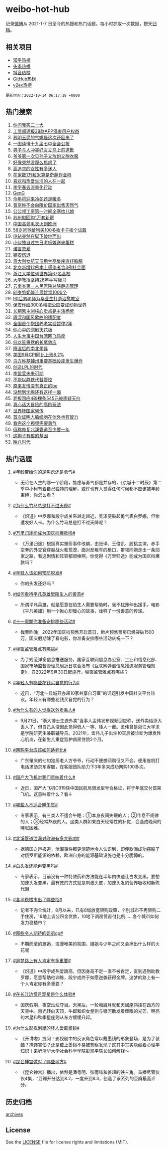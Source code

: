 # weibo-hot-hub

记录[微博](https://www.weibo.com)从 2021-1-7 日至今的热搜和热门话题。每小时抓取一次数据，按天[归档](archives)。

## 相关项目

- [知乎热榜](https://github.com/lonnyzhang423/zhihu-hot-hub)
- [头条热榜](https://github.com/lonnyzhang423/toutiao-hot-hub)
- [抖音热榜](https://github.com/lonnyzhang423/douyin-hot-hub)
- [GitHub热榜](https://github.com/lonnyzhang423/github-hot-hub)
- [v2ex热榜](https://github.com/lonnyzhang423/v2ex-hot-hub)


`更新时间：2022-10-14 06:17:18 +0800`

## 热门搜索

1. [你问我答二十大](https://m.weibo.cn/search?containerid=100103type%3D1%26t%3D10%26q%3D%23%E4%BD%A0%E9%97%AE%E6%88%91%E7%AD%94%E4%BA%8C%E5%8D%81%E5%A4%A7%23&stream_entry_id=51&isnewpage=1&extparam=seat%3D1%26cate%3D10103%26filter_type%3Drealtimehot%26dgr%3D0%26pos%3D0%26c_type%3D51%26display_time%3D1665699437%26pre_seqid%3D1665699437005017572294&luicode=10000011&lfid=106003type%253D25%2526t%253D3%2526disable_hot%253D1%2526filter_type%253Drealtimehot)
1. [工信部通报38款APP侵害用户权益](https://m.weibo.cn/search?containerid=100103type%3D1%26t%3D10%26q%3D%23%E5%B7%A5%E4%BF%A1%E9%83%A8%E9%80%9A%E6%8A%A538%E6%AC%BEAPP%E4%BE%B5%E5%AE%B3%E7%94%A8%E6%88%B7%E6%9D%83%E7%9B%8A%23&stream_entry_id=31&isnewpage=1&extparam=seat%3D1%26cate%3D0%26band_rank%3D1%26lcate%3D5001%26pos%3D0%26realpos%3D1%26flag%3D0%26filter_type%3Drealtimehot%26q%3D%2523%25E5%25B7%25A5%25E4%25BF%25A1%25E9%2583%25A8%25E9%2580%259A%25E6%258A%25A538%25E6%25AC%25BEAPP%25E4%25BE%25B5%25E5%25AE%25B3%25E7%2594%25A8%25E6%2588%25B7%25E6%259D%2583%25E7%259B%258A%2523%26dgr%3D0%26c_type%3D31%26display_time%3D1665699437%26pre_seqid%3D1665699437005017572294&luicode=10000011&lfid=106003type%253D25%2526t%253D3%2526disable_hot%253D1%2526filter_type%253Drealtimehot)
1. [苏明玉受的气姚晨这次还回来了](https://m.weibo.cn/search?containerid=100103type%3D1%26t%3D10%26q%3D%23%E8%8B%8F%E6%98%8E%E7%8E%89%E5%8F%97%E7%9A%84%E6%B0%94%E5%A7%9A%E6%99%A8%E8%BF%99%E6%AC%A1%E8%BF%98%E5%9B%9E%E6%9D%A5%E4%BA%86%23&stream_entry_id=31&isnewpage=1&extparam=seat%3D1%26cate%3D0%26band_rank%3D2%26lcate%3D5001%26pos%3D1%26realpos%3D2%26flag%3D0%26filter_type%3Drealtimehot%26q%3D%2523%25E8%258B%258F%25E6%2598%258E%25E7%258E%2589%25E5%258F%2597%25E7%259A%2584%25E6%25B0%2594%25E5%25A7%259A%25E6%2599%25A8%25E8%25BF%2599%25E6%25AC%25A1%25E8%25BF%2598%25E5%259B%259E%25E6%259D%25A5%25E4%25BA%2586%2523%26dgr%3D0%26c_type%3D31%26display_time%3D1665699437%26pre_seqid%3D1665699437005017572294&luicode=10000011&lfid=106003type%253D25%2526t%253D3%2526disable_hot%253D1%2526filter_type%253Drealtimehot)
1. [一图读懂十九届七中全会公报](https://m.weibo.cn/search?containerid=100103type%3D1%26t%3D10%26q%3D%23%E4%B8%80%E5%9B%BE%E8%AF%BB%E6%87%82%E5%8D%81%E4%B9%9D%E5%B1%8A%E4%B8%83%E4%B8%AD%E5%85%A8%E4%BC%9A%E5%85%AC%E6%8A%A5%23&stream_entry_id=31&isnewpage=1&extparam=seat%3D1%26cate%3D0%26band_rank%3D3%26lcate%3D5001%26pos%3D2%26realpos%3D3%26flag%3D0%26filter_type%3Drealtimehot%26q%3D%2523%25E4%25B8%2580%25E5%259B%25BE%25E8%25AF%25BB%25E6%2587%2582%25E5%258D%2581%25E4%25B9%259D%25E5%25B1%258A%25E4%25B8%2583%25E4%25B8%25AD%25E5%2585%25A8%25E4%25BC%259A%25E5%2585%25AC%25E6%258A%25A5%2523%26dgr%3D0%26c_type%3D31%26display_time%3D1665699437%26pre_seqid%3D1665699437005017572294&luicode=10000011&lfid=106003type%253D25%2526t%253D3%2526disable_hot%253D1%2526filter_type%253Drealtimehot)
1. [男子与人冲突好友立马上前道歉](https://m.weibo.cn/search?containerid=100103type%3D1%26t%3D10%26q%3D%23%E7%94%B7%E5%AD%90%E4%B8%8E%E4%BA%BA%E5%86%B2%E7%AA%81%E5%A5%BD%E5%8F%8B%E7%AB%8B%E9%A9%AC%E4%B8%8A%E5%89%8D%E9%81%93%E6%AD%89%23&stream_entry_id=31&isnewpage=1&extparam=seat%3D1%26cate%3D0%26band_rank%3D4%26lcate%3D5001%26pos%3D3%26realpos%3D4%26flag%3D0%26filter_type%3Drealtimehot%26q%3D%2523%25E7%2594%25B7%25E5%25AD%2590%25E4%25B8%258E%25E4%25BA%25BA%25E5%2586%25B2%25E7%25AA%2581%25E5%25A5%25BD%25E5%258F%258B%25E7%25AB%258B%25E9%25A9%25AC%25E4%25B8%258A%25E5%2589%258D%25E9%2581%2593%25E6%25AD%2589%2523%26dgr%3D0%26c_type%3D31%26display_time%3D1665699437%26pre_seqid%3D1665699437005017572294&luicode=10000011&lfid=106003type%253D25%2526t%253D3%2526disable_hot%253D1%2526filter_type%253Drealtimehot)
1. [爷爷第一次见孙子又放炮又脱衣服](https://m.weibo.cn/search?containerid=100103type%3D1%26t%3D10%26q%3D%23%E7%88%B7%E7%88%B7%E7%AC%AC%E4%B8%80%E6%AC%A1%E8%A7%81%E5%AD%99%E5%AD%90%E5%8F%88%E6%94%BE%E7%82%AE%E5%8F%88%E8%84%B1%E8%A1%A3%E6%9C%8D%23&stream_entry_id=31&isnewpage=1&extparam=seat%3D1%26cate%3D0%26band_rank%3D5%26lcate%3D5001%26pos%3D4%26realpos%3D5%26flag%3D0%26filter_type%3Drealtimehot%26q%3D%2523%25E7%2588%25B7%25E7%2588%25B7%25E7%25AC%25AC%25E4%25B8%2580%25E6%25AC%25A1%25E8%25A7%2581%25E5%25AD%2599%25E5%25AD%2590%25E5%258F%2588%25E6%2594%25BE%25E7%2582%25AE%25E5%258F%2588%25E8%2584%25B1%25E8%25A1%25A3%25E6%259C%258D%2523%26dgr%3D0%26c_type%3D31%26display_time%3D1665699437%26pre_seqid%3D1665699437005017572294&luicode=10000011&lfid=106003type%253D25%2526t%253D3%2526disable_hot%253D1%2526filter_type%253Drealtimehot)
1. [好像突然没那么焦虑了](https://m.weibo.cn/search?containerid=100103type%3D1%26t%3D10%26q%3D%23%E5%A5%BD%E5%83%8F%E7%AA%81%E7%84%B6%E6%B2%A1%E9%82%A3%E4%B9%88%E7%84%A6%E8%99%91%E4%BA%86%23&stream_entry_id=31&isnewpage=1&extparam=seat%3D1%26cate%3D0%26band_rank%3D6%26lcate%3D5001%26pos%3D5%26realpos%3D6%26flag%3D16%26filter_type%3Drealtimehot%26q%3D%2523%25E5%25A5%25BD%25E5%2583%258F%25E7%25AA%2581%25E7%2584%25B6%25E6%25B2%25A1%25E9%2582%25A3%25E4%25B9%2588%25E7%2584%25A6%25E8%2599%2591%25E4%25BA%2586%2523%26dgr%3D0%26c_type%3D31%26display_time%3D1665699437%26pre_seqid%3D1665699437005017572294&luicode=10000011&lfid=106003type%253D25%2526t%253D3%2526disable_hot%253D1%2526filter_type%253Drealtimehot)
1. [高追求的女性有多迷人](https://m.weibo.cn/search?containerid=100103type%3D1%26t%3D10%26q%3D%23%E9%AB%98%E8%BF%BD%E6%B1%82%E7%9A%84%E5%A5%B3%E6%80%A7%E6%9C%89%E5%A4%9A%E8%BF%B7%E4%BA%BA%23&stream_entry_id=31&isnewpage=1&extparam=seat%3D1%26cate%3D0%26band_rank%3D7%26lcate%3D5001%26pos%3D6%26filter_type%3Drealtimehot%26adid%3D167814%26topic_ad%3D1%26q%3D%2523%25E9%25AB%2598%25E8%25BF%25BD%25E6%25B1%2582%25E7%259A%2584%25E5%25A5%25B3%25E6%2580%25A7%25E6%259C%2589%25E5%25A4%259A%25E8%25BF%25B7%25E4%25BA%25BA%2523%26dgr%3D0%26c_type%3D31%26display_time%3D1665699437%26pre_seqid%3D1665699437005017572294&luicode=10000011&lfid=106003type%253D25%2526t%253D3%2526disable_hot%253D1%2526filter_type%253Drealtimehot)
1. [在家数1万粒米算是奇葩作业吗](https://m.weibo.cn/search?containerid=100103type%3D1%26t%3D10%26q%3D%23%E5%9C%A8%E5%AE%B6%E6%95%B01%E4%B8%87%E7%B2%92%E7%B1%B3%E7%AE%97%E6%98%AF%E5%A5%87%E8%91%A9%E4%BD%9C%E4%B8%9A%E5%90%97%23&stream_entry_id=31&isnewpage=1&extparam=seat%3D1%26cate%3D0%26band_rank%3D7%26lcate%3D5001%26pos%3D7%26realpos%3D7%26flag%3D0%26filter_type%3Drealtimehot%26q%3D%2523%25E5%259C%25A8%25E5%25AE%25B6%25E6%2595%25B01%25E4%25B8%2587%25E7%25B2%2592%25E7%25B1%25B3%25E7%25AE%2597%25E6%2598%25AF%25E5%25A5%2587%25E8%2591%25A9%25E4%25BD%259C%25E4%25B8%259A%25E5%2590%2597%2523%26dgr%3D0%26c_type%3D31%26display_time%3D1665699437%26pre_seqid%3D1665699437005017572294&luicode=10000011&lfid=106003type%253D25%2526t%253D3%2526disable_hot%253D1%2526filter_type%253Drealtimehot)
1. [喜欢和热爱生活的人在一起](https://m.weibo.cn/search?containerid=100103type%3D1%26t%3D10%26q%3D%23%E5%96%9C%E6%AC%A2%E5%92%8C%E7%83%AD%E7%88%B1%E7%94%9F%E6%B4%BB%E7%9A%84%E4%BA%BA%E5%9C%A8%E4%B8%80%E8%B5%B7%23&stream_entry_id=31&isnewpage=1&extparam=seat%3D1%26cate%3D0%26band_rank%3D8%26lcate%3D5001%26pos%3D8%26realpos%3D8%26flag%3D0%26filter_type%3Drealtimehot%26q%3D%2523%25E5%2596%259C%25E6%25AC%25A2%25E5%2592%258C%25E7%2583%25AD%25E7%2588%25B1%25E7%2594%259F%25E6%25B4%25BB%25E7%259A%2584%25E4%25BA%25BA%25E5%259C%25A8%25E4%25B8%2580%25E8%25B5%25B7%2523%26dgr%3D0%26c_type%3D31%26display_time%3D1665699437%26pre_seqid%3D1665699437005017572294&luicode=10000011&lfid=106003type%253D25%2526t%253D3%2526disable_hot%253D1%2526filter_type%253Drealtimehot)
1. [李宇春去流量化行动](https://m.weibo.cn/search?containerid=100103type%3D1%26t%3D10%26q%3D%23%E6%9D%8E%E5%AE%87%E6%98%A5%E5%8E%BB%E6%B5%81%E9%87%8F%E5%8C%96%E8%A1%8C%E5%8A%A8%23&stream_entry_id=31&isnewpage=1&extparam=seat%3D1%26cate%3D0%26band_rank%3D9%26lcate%3D5001%26pos%3D9%26realpos%3D9%26flag%3D0%26filter_type%3Drealtimehot%26q%3D%2523%25E6%259D%258E%25E5%25AE%2587%25E6%2598%25A5%25E5%258E%25BB%25E6%25B5%2581%25E9%2587%258F%25E5%258C%2596%25E8%25A1%258C%25E5%258A%25A8%2523%26dgr%3D0%26c_type%3D31%26display_time%3D1665699437%26pre_seqid%3D1665699437005017572294&luicode=10000011&lfid=106003type%253D25%2526t%253D3%2526disable_hot%253D1%2526filter_type%253Drealtimehot)
1. [GenG](https://m.weibo.cn/search?containerid=100103type%3D1%26t%3D10%26q%3DGenG&stream_entry_id=31&isnewpage=1&extparam=seat%3D1%26cate%3D0%26band_rank%3D10%26lcate%3D5001%26pos%3D10%26realpos%3D10%26flag%3D0%26filter_type%3Drealtimehot%26q%3DGenG%26dgr%3D0%26c_type%3D31%26display_time%3D1665699437%26pre_seqid%3D1665699437005017572294&luicode=10000011&lfid=106003type%253D25%2526t%253D3%2526disable_hot%253D1%2526filter_type%253Drealtimehot)
1. [今年将迎来冷冬还是暖冬](https://m.weibo.cn/search?containerid=100103type%3D1%26t%3D10%26q%3D%23%E4%BB%8A%E5%B9%B4%E5%B0%86%E8%BF%8E%E6%9D%A5%E5%86%B7%E5%86%AC%E8%BF%98%E6%98%AF%E6%9A%96%E5%86%AC%23&stream_entry_id=31&isnewpage=1&extparam=seat%3D1%26cate%3D0%26band_rank%3D11%26lcate%3D5001%26pos%3D11%26realpos%3D11%26flag%3D0%26filter_type%3Drealtimehot%26q%3D%2523%25E4%25BB%258A%25E5%25B9%25B4%25E5%25B0%2586%25E8%25BF%258E%25E6%259D%25A5%25E5%2586%25B7%25E5%2586%25AC%25E8%25BF%2598%25E6%2598%25AF%25E6%259A%2596%25E5%2586%25AC%2523%26dgr%3D0%26c_type%3D31%26display_time%3D1665699437%26pre_seqid%3D1665699437005017572294&luicode=10000011&lfid=106003type%253D25%2526t%253D3%2526disable_hot%253D1%2526filter_type%253Drealtimehot)
1. [普京称不会向限价国家出售天然气](https://m.weibo.cn/search?containerid=100103type%3D1%26t%3D10%26q%3D%23%E6%99%AE%E4%BA%AC%E7%A7%B0%E4%B8%8D%E4%BC%9A%E5%90%91%E9%99%90%E4%BB%B7%E5%9B%BD%E5%AE%B6%E5%87%BA%E5%94%AE%E5%A4%A9%E7%84%B6%E6%B0%94%23&stream_entry_id=31&isnewpage=1&extparam=seat%3D1%26cate%3D0%26band_rank%3D12%26lcate%3D5001%26pos%3D12%26realpos%3D12%26flag%3D0%26filter_type%3Drealtimehot%26q%3D%2523%25E6%2599%25AE%25E4%25BA%25AC%25E7%25A7%25B0%25E4%25B8%258D%25E4%25BC%259A%25E5%2590%2591%25E9%2599%2590%25E4%25BB%25B7%25E5%259B%25BD%25E5%25AE%25B6%25E5%2587%25BA%25E5%2594%25AE%25E5%25A4%25A9%25E7%2584%25B6%25E6%25B0%2594%2523%26dgr%3D0%26c_type%3D31%26display_time%3D1665699437%26pre_seqid%3D1665699437005017572294&luicode=10000011&lfid=106003type%253D25%2526t%253D3%2526disable_hot%253D1%2526filter_type%253Drealtimehot)
1. [公公领工资第一时间全塞给儿媳](https://m.weibo.cn/search?containerid=100103type%3D1%26t%3D10%26q%3D%23%E5%85%AC%E5%85%AC%E9%A2%86%E5%B7%A5%E8%B5%84%E7%AC%AC%E4%B8%80%E6%97%B6%E9%97%B4%E5%85%A8%E5%A1%9E%E7%BB%99%E5%84%BF%E5%AA%B3%23&stream_entry_id=31&isnewpage=1&extparam=seat%3D1%26cate%3D0%26band_rank%3D13%26lcate%3D5001%26pos%3D13%26realpos%3D13%26flag%3D0%26filter_type%3Drealtimehot%26q%3D%2523%25E5%2585%25AC%25E5%2585%25AC%25E9%25A2%2586%25E5%25B7%25A5%25E8%25B5%2584%25E7%25AC%25AC%25E4%25B8%2580%25E6%2597%25B6%25E9%2597%25B4%25E5%2585%25A8%25E5%25A1%259E%25E7%25BB%2599%25E5%2584%25BF%25E5%25AA%25B3%2523%26dgr%3D0%26c_type%3D31%26display_time%3D1665699437%26pre_seqid%3D1665699437005017572294&luicode=10000011&lfid=106003type%253D25%2526t%253D3%2526disable_hot%253D1%2526filter_type%253Drealtimehot)
1. [苏州拟回购1万套新房](https://m.weibo.cn/search?containerid=100103type%3D1%26t%3D10%26q%3D%23%E8%8B%8F%E5%B7%9E%E6%8B%9F%E5%9B%9E%E8%B4%AD1%E4%B8%87%E5%A5%97%E6%96%B0%E6%88%BF%23&stream_entry_id=31&isnewpage=1&extparam=seat%3D1%26cate%3D0%26band_rank%3D14%26lcate%3D5001%26pos%3D14%26realpos%3D14%26flag%3D0%26filter_type%3Drealtimehot%26q%3D%2523%25E8%258B%258F%25E5%25B7%259E%25E6%258B%259F%25E5%259B%259E%25E8%25B4%25AD1%25E4%25B8%2587%25E5%25A5%2597%25E6%2596%25B0%25E6%2588%25BF%2523%26dgr%3D0%26c_type%3D31%26display_time%3D1665699437%26pre_seqid%3D1665699437005017572294&luicode=10000011&lfid=106003type%253D25%2526t%253D3%2526disable_hot%253D1%2526filter_type%253Drealtimehot)
1. [中国高领毛衣火到欧洲](https://m.weibo.cn/search?containerid=100103type%3D1%26t%3D10%26q%3D%23%E4%B8%AD%E5%9B%BD%E9%AB%98%E9%A2%86%E6%AF%9B%E8%A1%A3%E7%81%AB%E5%88%B0%E6%AC%A7%E6%B4%B2%23&stream_entry_id=31&isnewpage=1&extparam=seat%3D1%26cate%3D0%26band_rank%3D15%26lcate%3D5001%26pos%3D15%26realpos%3D15%26flag%3D0%26filter_type%3Drealtimehot%26q%3D%2523%25E4%25B8%25AD%25E5%259B%25BD%25E9%25AB%2598%25E9%25A2%2586%25E6%25AF%259B%25E8%25A1%25A3%25E7%2581%25AB%25E5%2588%25B0%25E6%25AC%25A7%25E6%25B4%25B2%2523%26dgr%3D0%26c_type%3D31%26display_time%3D1665699437%26pre_seqid%3D1665699437005017572294&luicode=10000011&lfid=106003type%253D25%2526t%253D3%2526disable_hot%253D1%2526filter_type%253Drealtimehot)
1. [58岁爸爸给狗买100多枚卡子挨个试戴](https://m.weibo.cn/search?containerid=100103type%3D1%26t%3D10%26q%3D%2358%E5%B2%81%E7%88%B8%E7%88%B8%E7%BB%99%E7%8B%97%E4%B9%B0100%E5%A4%9A%E6%9E%9A%E5%8D%A1%E5%AD%90%E6%8C%A8%E4%B8%AA%E8%AF%95%E6%88%B4%23&stream_entry_id=31&isnewpage=1&extparam=seat%3D1%26cate%3D0%26band_rank%3D16%26lcate%3D5001%26pos%3D16%26realpos%3D16%26flag%3D0%26filter_type%3Drealtimehot%26q%3D%252358%25E5%25B2%2581%25E7%2588%25B8%25E7%2588%25B8%25E7%25BB%2599%25E7%258B%2597%25E4%25B9%25B0100%25E5%25A4%259A%25E6%259E%259A%25E5%258D%25A1%25E5%25AD%2590%25E6%258C%25A8%25E4%25B8%25AA%25E8%25AF%2595%25E6%2588%25B4%2523%26dgr%3D0%26c_type%3D31%26display_time%3D1665699437%26pre_seqid%3D1665699437005017572294&luicode=10000011&lfid=106003type%253D25%2526t%253D3%2526disable_hot%253D1%2526filter_type%253Drealtimehot)
1. [电钻突然在脚下破地而出](https://m.weibo.cn/search?containerid=100103type%3D1%26t%3D10%26q%3D%23%E7%94%B5%E9%92%BB%E7%AA%81%E7%84%B6%E5%9C%A8%E8%84%9A%E4%B8%8B%E7%A0%B4%E5%9C%B0%E8%80%8C%E5%87%BA%23&stream_entry_id=31&isnewpage=1&extparam=seat%3D1%26cate%3D0%26band_rank%3D17%26lcate%3D5001%26pos%3D17%26realpos%3D17%26flag%3D0%26filter_type%3Drealtimehot%26q%3D%2523%25E7%2594%25B5%25E9%2592%25BB%25E7%25AA%2581%25E7%2584%25B6%25E5%259C%25A8%25E8%2584%259A%25E4%25B8%258B%25E7%25A0%25B4%25E5%259C%25B0%25E8%2580%258C%25E5%2587%25BA%2523%26dgr%3D0%26c_type%3D31%26display_time%3D1665699437%26pre_seqid%3D1665699437005017572294&luicode=10000011&lfid=106003type%253D25%2526t%253D3%2526disable_hot%253D1%2526filter_type%253Drealtimehot)
1. [小伙独自过生日老板娘送来蛋糕](https://m.weibo.cn/search?containerid=100103type%3D1%26t%3D10%26q%3D%23%E5%B0%8F%E4%BC%99%E7%8B%AC%E8%87%AA%E8%BF%87%E7%94%9F%E6%97%A5%E8%80%81%E6%9D%BF%E5%A8%98%E9%80%81%E6%9D%A5%E8%9B%8B%E7%B3%95%23&stream_entry_id=31&isnewpage=1&extparam=seat%3D1%26cate%3D0%26band_rank%3D18%26lcate%3D5001%26pos%3D18%26realpos%3D18%26flag%3D0%26filter_type%3Drealtimehot%26q%3D%2523%25E5%25B0%258F%25E4%25BC%2599%25E7%258B%25AC%25E8%2587%25AA%25E8%25BF%2587%25E7%2594%259F%25E6%2597%25A5%25E8%2580%2581%25E6%259D%25BF%25E5%25A8%2598%25E9%2580%2581%25E6%259D%25A5%25E8%259B%258B%25E7%25B3%2595%2523%26dgr%3D0%26c_type%3D31%26display_time%3D1665699437%26pre_seqid%3D1665699437005017572294&luicode=10000011&lfid=106003type%253D25%2526t%253D3%2526disable_hot%253D1%2526filter_type%253Drealtimehot)
1. [诺言恋爱](https://m.weibo.cn/search?containerid=100103type%3D1%26t%3D10%26q%3D%E8%AF%BA%E8%A8%80%E6%81%8B%E7%88%B1&stream_entry_id=31&isnewpage=1&extparam=seat%3D1%26cate%3D0%26band_rank%3D19%26lcate%3D5001%26pos%3D19%26realpos%3D19%26flag%3D0%26filter_type%3Drealtimehot%26q%3D%25E8%25AF%25BA%25E8%25A8%2580%25E6%2581%258B%25E7%2588%25B1%26dgr%3D0%26c_type%3D31%26display_time%3D1665699437%26pre_seqid%3D1665699437005017572294&luicode=10000011&lfid=106003type%253D25%2526t%253D3%2526disable_hot%253D1%2526filter_type%253Drealtimehot)
1. [锡安伤退](https://m.weibo.cn/search?containerid=100103type%3D1%26t%3D10%26q%3D%23%E9%94%A1%E5%AE%89%E4%BC%A4%E9%80%80%23&stream_entry_id=31&isnewpage=1&extparam=seat%3D1%26cate%3D0%26band_rank%3D20%26lcate%3D5001%26pos%3D20%26realpos%3D20%26flag%3D0%26filter_type%3Drealtimehot%26q%3D%2523%25E9%2594%25A1%25E5%25AE%2589%25E4%25BC%25A4%25E9%2580%2580%2523%26dgr%3D0%26c_type%3D31%26display_time%3D1665699437%26pre_seqid%3D1665699437005017572294&luicode=10000011&lfid=106003type%253D25%2526t%253D3%2526disable_hot%253D1%2526filter_type%253Drealtimehot)
1. [意大利女航天员用兰亭集序直抒胸臆](https://m.weibo.cn/search?containerid=100103type%3D1%26t%3D10%26q%3D%23%E6%84%8F%E5%A4%A7%E5%88%A9%E5%A5%B3%E8%88%AA%E5%A4%A9%E5%91%98%E7%94%A8%E5%85%B0%E4%BA%AD%E9%9B%86%E5%BA%8F%E7%9B%B4%E6%8A%92%E8%83%B8%E8%87%86%23&stream_entry_id=31&isnewpage=1&extparam=seat%3D1%26cate%3D0%26band_rank%3D21%26lcate%3D5001%26pos%3D21%26realpos%3D21%26flag%3D1%26filter_type%3Drealtimehot%26q%3D%2523%25E6%2584%258F%25E5%25A4%25A7%25E5%2588%25A9%25E5%25A5%25B3%25E8%2588%25AA%25E5%25A4%25A9%25E5%2591%2598%25E7%2594%25A8%25E5%2585%25B0%25E4%25BA%25AD%25E9%259B%2586%25E5%25BA%258F%25E7%259B%25B4%25E6%258A%2592%25E8%2583%25B8%25E8%2587%2586%2523%26dgr%3D0%26c_type%3D31%26display_time%3D1665699437%26pre_seqid%3D1665699437005017572294&luicode=10000011&lfid=106003type%253D25%2526t%253D3%2526disable_hot%253D1%2526filter_type%253Drealtimehot)
1. [北京新增12例本土感染者含3例社会面](https://m.weibo.cn/search?containerid=100103type%3D1%26t%3D10%26q%3D%23%E5%8C%97%E4%BA%AC%E6%96%B0%E5%A2%9E12%E4%BE%8B%E6%9C%AC%E5%9C%9F%E6%84%9F%E6%9F%93%E8%80%85%E5%90%AB3%E4%BE%8B%E7%A4%BE%E4%BC%9A%E9%9D%A2%23&stream_entry_id=31&isnewpage=1&extparam=seat%3D1%26cate%3D0%26band_rank%3D22%26lcate%3D5001%26pos%3D22%26realpos%3D22%26flag%3D0%26filter_type%3Drealtimehot%26q%3D%2523%25E5%258C%2597%25E4%25BA%25AC%25E6%2596%25B0%25E5%25A2%259E12%25E4%25BE%258B%25E6%259C%25AC%25E5%259C%259F%25E6%2584%259F%25E6%259F%2593%25E8%2580%2585%25E5%2590%25AB3%25E4%25BE%258B%25E7%25A4%25BE%25E4%25BC%259A%25E9%259D%25A2%2523%26dgr%3D0%26c_type%3D31%26display_time%3D1665699437%26pre_seqid%3D1665699437005017572294&luicode=10000011&lfid=106003type%253D25%2526t%253D3%2526disable_hot%253D1%2526filter_type%253Drealtimehot)
1. [浙江大学位列世界第67名高校](https://m.weibo.cn/search?containerid=100103type%3D1%26t%3D10%26q%3D%23%E6%B5%99%E6%B1%9F%E5%A4%A7%E5%AD%A6%E4%BD%8D%E5%88%97%E4%B8%96%E7%95%8C%E7%AC%AC67%E5%90%8D%E9%AB%98%E6%A0%A1%23&stream_entry_id=31&isnewpage=1&extparam=seat%3D1%26cate%3D0%26band_rank%3D23%26lcate%3D5001%26pos%3D23%26realpos%3D23%26flag%3D1%26filter_type%3Drealtimehot%26q%3D%2523%25E6%25B5%2599%25E6%25B1%259F%25E5%25A4%25A7%25E5%25AD%25A6%25E4%25BD%258D%25E5%2588%2597%25E4%25B8%2596%25E7%2595%258C%25E7%25AC%25AC67%25E5%2590%258D%25E9%25AB%2598%25E6%25A0%25A1%2523%26dgr%3D0%26c_type%3D31%26display_time%3D1665699437%26pre_seqid%3D1665699437005017572294&luicode=10000011&lfid=106003type%253D25%2526t%253D3%2526disable_hot%253D1%2526filter_type%253Drealtimehot)
1. [大学教授坚持26年手写板书](https://m.weibo.cn/search?containerid=100103type%3D1%26t%3D10%26q%3D%23%E5%A4%A7%E5%AD%A6%E6%95%99%E6%8E%88%E5%9D%9A%E6%8C%8126%E5%B9%B4%E6%89%8B%E5%86%99%E6%9D%BF%E4%B9%A6%23&stream_entry_id=31&isnewpage=1&extparam=seat%3D1%26cate%3D0%26band_rank%3D24%26lcate%3D5001%26pos%3D24%26realpos%3D24%26flag%3D0%26filter_type%3Drealtimehot%26q%3D%2523%25E5%25A4%25A7%25E5%25AD%25A6%25E6%2595%2599%25E6%258E%2588%25E5%259D%259A%25E6%258C%258126%25E5%25B9%25B4%25E6%2589%258B%25E5%2586%2599%25E6%259D%25BF%25E4%25B9%25A6%2523%26dgr%3D0%26c_type%3D31%26display_time%3D1665699437%26pre_seqid%3D1665699437005017572294&luicode=10000011&lfid=106003type%253D25%2526t%253D3%2526disable_hot%253D1%2526filter_type%253Drealtimehot)
1. [云南省第一人民医院总院静态管理](https://m.weibo.cn/search?containerid=100103type%3D1%26t%3D10%26q%3D%23%E4%BA%91%E5%8D%97%E7%9C%81%E7%AC%AC%E4%B8%80%E4%BA%BA%E6%B0%91%E5%8C%BB%E9%99%A2%E6%80%BB%E9%99%A2%E9%9D%99%E6%80%81%E7%AE%A1%E7%90%86%23&stream_entry_id=31&isnewpage=1&extparam=seat%3D1%26cate%3D0%26band_rank%3D25%26lcate%3D5001%26pos%3D25%26realpos%3D25%26flag%3D0%26filter_type%3Drealtimehot%26q%3D%2523%25E4%25BA%2591%25E5%258D%2597%25E7%259C%2581%25E7%25AC%25AC%25E4%25B8%2580%25E4%25BA%25BA%25E6%25B0%2591%25E5%258C%25BB%25E9%2599%25A2%25E6%2580%25BB%25E9%2599%25A2%25E9%259D%2599%25E6%2580%2581%25E7%25AE%25A1%25E7%2590%2586%2523%26dgr%3D0%26c_type%3D31%26display_time%3D1665699437%26pre_seqid%3D1665699437005017572294&luicode=10000011&lfid=106003type%253D25%2526t%253D3%2526disable_hot%253D1%2526filter_type%253Drealtimehot)
1. [81岁奶奶能连续跳绳1000个](https://m.weibo.cn/search?containerid=100103type%3D1%26t%3D10%26q%3D%2381%E5%B2%81%E5%A5%B6%E5%A5%B6%E8%83%BD%E8%BF%9E%E7%BB%AD%E8%B7%B3%E7%BB%B31000%E4%B8%AA%23&stream_entry_id=31&isnewpage=1&extparam=seat%3D1%26cate%3D0%26band_rank%3D26%26lcate%3D5001%26pos%3D26%26realpos%3D26%26flag%3D0%26filter_type%3Drealtimehot%26q%3D%252381%25E5%25B2%2581%25E5%25A5%25B6%25E5%25A5%25B6%25E8%2583%25BD%25E8%25BF%259E%25E7%25BB%25AD%25E8%25B7%25B3%25E7%25BB%25B31000%25E4%25B8%25AA%2523%26dgr%3D0%26c_type%3D31%26display_time%3D1665699437%26pre_seqid%3D1665699437005017572294&luicode=10000011&lfid=106003type%253D25%2526t%253D3%2526disable_hot%253D1%2526filter_type%253Drealtimehot)
1. [90后男老师为毕业生打造治愈教室](https://m.weibo.cn/search?containerid=100103type%3D1%26t%3D10%26q%3D%2390%E5%90%8E%E7%94%B7%E8%80%81%E5%B8%88%E4%B8%BA%E6%AF%95%E4%B8%9A%E7%94%9F%E6%89%93%E9%80%A0%E6%B2%BB%E6%84%88%E6%95%99%E5%AE%A4%23&stream_entry_id=31&isnewpage=1&extparam=seat%3D1%26cate%3D0%26band_rank%3D27%26lcate%3D5001%26pos%3D27%26realpos%3D27%26flag%3D0%26filter_type%3Drealtimehot%26q%3D%252390%25E5%2590%258E%25E7%2594%25B7%25E8%2580%2581%25E5%25B8%2588%25E4%25B8%25BA%25E6%25AF%2595%25E4%25B8%259A%25E7%2594%259F%25E6%2589%2593%25E9%2580%25A0%25E6%25B2%25BB%25E6%2584%2588%25E6%2595%2599%25E5%25AE%25A4%2523%26dgr%3D0%26c_type%3D31%26display_time%3D1665699437%26pre_seqid%3D1665699437005017572294&luicode=10000011&lfid=106003type%253D25%2526t%253D3%2526disable_hot%253D1%2526filter_type%253Drealtimehot)
1. [保安作画300多幅把公园变成动物世界](https://m.weibo.cn/search?containerid=100103type%3D1%26t%3D10%26q%3D%23%E4%BF%9D%E5%AE%89%E4%BD%9C%E7%94%BB300%E5%A4%9A%E5%B9%85%E6%8A%8A%E5%85%AC%E5%9B%AD%E5%8F%98%E6%88%90%E5%8A%A8%E7%89%A9%E4%B8%96%E7%95%8C%23&stream_entry_id=31&isnewpage=1&extparam=seat%3D1%26cate%3D0%26band_rank%3D28%26lcate%3D5001%26pos%3D28%26realpos%3D28%26flag%3D0%26filter_type%3Drealtimehot%26q%3D%2523%25E4%25BF%259D%25E5%25AE%2589%25E4%25BD%259C%25E7%2594%25BB300%25E5%25A4%259A%25E5%25B9%2585%25E6%258A%258A%25E5%2585%25AC%25E5%259B%25AD%25E5%258F%2598%25E6%2588%2590%25E5%258A%25A8%25E7%2589%25A9%25E4%25B8%2596%25E7%2595%258C%2523%26dgr%3D0%26c_type%3D31%26display_time%3D1665699437%26pre_seqid%3D1665699437005017572294&luicode=10000011&lfid=106003type%253D25%2526t%253D3%2526disable_hot%253D1%2526filter_type%253Drealtimehot)
1. [长相思主创核心卖点是主演杨紫](https://m.weibo.cn/search?containerid=100103type%3D1%26t%3D10%26q%3D%23%E9%95%BF%E7%9B%B8%E6%80%9D%E4%B8%BB%E5%88%9B%E6%A0%B8%E5%BF%83%E5%8D%96%E7%82%B9%E6%98%AF%E4%B8%BB%E6%BC%94%E6%9D%A8%E7%B4%AB%23&stream_entry_id=31&isnewpage=1&extparam=seat%3D1%26cate%3D0%26band_rank%3D29%26lcate%3D5001%26pos%3D29%26realpos%3D29%26flag%3D0%26filter_type%3Drealtimehot%26q%3D%2523%25E9%2595%25BF%25E7%259B%25B8%25E6%2580%259D%25E4%25B8%25BB%25E5%2588%259B%25E6%25A0%25B8%25E5%25BF%2583%25E5%258D%2596%25E7%2582%25B9%25E6%2598%25AF%25E4%25B8%25BB%25E6%25BC%2594%25E6%259D%25A8%25E7%25B4%25AB%2523%26dgr%3D0%26c_type%3D31%26display_time%3D1665699437%26pre_seqid%3D1665699437005017572294&luicode=10000011&lfid=106003type%253D25%2526t%253D3%2526disable_hot%253D1%2526filter_type%253Drealtimehot)
1. [周深和国风歌曲的适配度](https://m.weibo.cn/search?containerid=100103type%3D1%26t%3D10%26q%3D%23%E5%91%A8%E6%B7%B1%E5%92%8C%E5%9B%BD%E9%A3%8E%E6%AD%8C%E6%9B%B2%E7%9A%84%E9%80%82%E9%85%8D%E5%BA%A6%23&stream_entry_id=31&isnewpage=1&extparam=seat%3D1%26cate%3D0%26band_rank%3D30%26lcate%3D5001%26pos%3D30%26realpos%3D30%26flag%3D0%26filter_type%3Drealtimehot%26q%3D%2523%25E5%2591%25A8%25E6%25B7%25B1%25E5%2592%258C%25E5%259B%25BD%25E9%25A3%258E%25E6%25AD%258C%25E6%259B%25B2%25E7%259A%2584%25E9%2580%2582%25E9%2585%258D%25E5%25BA%25A6%2523%26dgr%3D0%26c_type%3D31%26display_time%3D1665699437%26pre_seqid%3D1665699437005017572294&luicode=10000011&lfid=106003type%253D25%2526t%253D3%2526disable_hot%253D1%2526filter_type%253Drealtimehot)
1. [全国首个抱团养老实验暂停2年](https://m.weibo.cn/search?containerid=100103type%3D1%26t%3D10%26q%3D%23%E5%85%A8%E5%9B%BD%E9%A6%96%E4%B8%AA%E6%8A%B1%E5%9B%A2%E5%85%BB%E8%80%81%E5%AE%9E%E9%AA%8C%E6%9A%82%E5%81%9C2%E5%B9%B4%23&stream_entry_id=31&isnewpage=1&extparam=seat%3D1%26cate%3D0%26band_rank%3D31%26lcate%3D5001%26pos%3D31%26realpos%3D31%26flag%3D1%26filter_type%3Drealtimehot%26q%3D%2523%25E5%2585%25A8%25E5%259B%25BD%25E9%25A6%2596%25E4%25B8%25AA%25E6%258A%25B1%25E5%259B%25A2%25E5%2585%25BB%25E8%2580%2581%25E5%25AE%259E%25E9%25AA%258C%25E6%259A%2582%25E5%2581%259C2%25E5%25B9%25B4%2523%26dgr%3D0%26c_type%3D31%26display_time%3D1665699437%26pre_seqid%3D1665699437005017572294&luicode=10000011&lfid=106003type%253D25%2526t%253D3%2526disable_hot%253D1%2526filter_type%253Drealtimehot)
1. [你心中的网剧天花板](https://m.weibo.cn/search?containerid=100103type%3D1%26t%3D10%26q%3D%23%E4%BD%A0%E5%BF%83%E4%B8%AD%E7%9A%84%E7%BD%91%E5%89%A7%E5%A4%A9%E8%8A%B1%E6%9D%BF%23&stream_entry_id=31&isnewpage=1&extparam=seat%3D1%26cate%3D0%26band_rank%3D32%26lcate%3D5001%26pos%3D32%26realpos%3D32%26flag%3D0%26filter_type%3Drealtimehot%26q%3D%2523%25E4%25BD%25A0%25E5%25BF%2583%25E4%25B8%25AD%25E7%259A%2584%25E7%25BD%2591%25E5%2589%25A7%25E5%25A4%25A9%25E8%258A%25B1%25E6%259D%25BF%2523%26dgr%3D0%26c_type%3D31%26display_time%3D1665699437%26pre_seqid%3D1665699437005017572294&luicode=10000011&lfid=106003type%253D25%2526t%253D3%2526disable_hot%253D1%2526filter_type%253Drealtimehot)
1. [人生大事中国台湾网飞热度](https://m.weibo.cn/search?containerid=100103type%3D1%26t%3D10%26q%3D%23%E4%BA%BA%E7%94%9F%E5%A4%A7%E4%BA%8B%E4%B8%AD%E5%9B%BD%E5%8F%B0%E6%B9%BE%E7%BD%91%E9%A3%9E%E7%83%AD%E5%BA%A6%23&stream_entry_id=31&isnewpage=1&extparam=seat%3D1%26cate%3D0%26band_rank%3D33%26lcate%3D5001%26pos%3D33%26realpos%3D33%26flag%3D0%26filter_type%3Drealtimehot%26q%3D%2523%25E4%25BA%25BA%25E7%2594%259F%25E5%25A4%25A7%25E4%25BA%258B%25E4%25B8%25AD%25E5%259B%25BD%25E5%258F%25B0%25E6%25B9%25BE%25E7%25BD%2591%25E9%25A3%259E%25E7%2583%25AD%25E5%25BA%25A6%2523%26dgr%3D0%26c_type%3D31%26display_time%3D1665699437%26pre_seqid%3D1665699437005017572294&luicode=10000011&lfid=106003type%253D25%2526t%253D3%2526disable_hot%253D1%2526filter_type%253Drealtimehot)
1. [何以笙箫默的长尾效应](https://m.weibo.cn/search?containerid=100103type%3D1%26t%3D10%26q%3D%23%E4%BD%95%E4%BB%A5%E7%AC%99%E7%AE%AB%E9%BB%98%E7%9A%84%E9%95%BF%E5%B0%BE%E6%95%88%E5%BA%94%23&stream_entry_id=31&isnewpage=1&extparam=seat%3D1%26cate%3D0%26band_rank%3D34%26lcate%3D5001%26pos%3D34%26realpos%3D34%26flag%3D0%26filter_type%3Drealtimehot%26q%3D%2523%25E4%25BD%2595%25E4%25BB%25A5%25E7%25AC%2599%25E7%25AE%25AB%25E9%25BB%2598%25E7%259A%2584%25E9%2595%25BF%25E5%25B0%25BE%25E6%2595%2588%25E5%25BA%2594%2523%26dgr%3D0%26c_type%3D31%26display_time%3D1665699437%26pre_seqid%3D1665699437005017572294&luicode=10000011&lfid=106003type%253D25%2526t%253D3%2526disable_hot%253D1%2526filter_type%253Drealtimehot)
1. [降温后的南北差异](https://m.weibo.cn/search?containerid=100103type%3D1%26t%3D10%26q%3D%23%E9%99%8D%E6%B8%A9%E5%90%8E%E7%9A%84%E5%8D%97%E5%8C%97%E5%B7%AE%E5%BC%82%23&stream_entry_id=31&isnewpage=1&extparam=seat%3D1%26cate%3D0%26band_rank%3D35%26lcate%3D5001%26pos%3D35%26realpos%3D35%26flag%3D0%26filter_type%3Drealtimehot%26q%3D%2523%25E9%2599%258D%25E6%25B8%25A9%25E5%2590%258E%25E7%259A%2584%25E5%258D%2597%25E5%258C%2597%25E5%25B7%25AE%25E5%25BC%2582%2523%26dgr%3D0%26c_type%3D31%26display_time%3D1665699437%26pre_seqid%3D1665699437005017572294&luicode=10000011&lfid=106003type%253D25%2526t%253D3%2526disable_hot%253D1%2526filter_type%253Drealtimehot)
1. [美国9月CPI同比上涨8.2%](https://m.weibo.cn/search?containerid=100103type%3D1%26t%3D10%26q%3D%23%E7%BE%8E%E5%9B%BD9%E6%9C%88CPI%E5%90%8C%E6%AF%94%E4%B8%8A%E6%B6%A88.2%25%23&stream_entry_id=31&isnewpage=1&extparam=seat%3D1%26cate%3D0%26band_rank%3D36%26lcate%3D5001%26pos%3D36%26realpos%3D36%26flag%3D0%26filter_type%3Drealtimehot%26q%3D%2523%25E7%25BE%258E%25E5%259B%25BD9%25E6%259C%2588CPI%25E5%2590%258C%25E6%25AF%2594%25E4%25B8%258A%25E6%25B6%25A88.2%2525%2523%26dgr%3D0%26c_type%3D31%26display_time%3D1665699437%26pre_seqid%3D1665699437005017572294&luicode=10000011&lfid=106003type%253D25%2526t%253D3%2526disable_hot%253D1%2526filter_type%253Drealtimehot)
1. [乌方称基辅州重要基础设施发生爆炸](https://m.weibo.cn/search?containerid=100103type%3D1%26t%3D10%26q%3D%23%E4%B9%8C%E6%96%B9%E7%A7%B0%E5%9F%BA%E8%BE%85%E5%B7%9E%E9%87%8D%E8%A6%81%E5%9F%BA%E7%A1%80%E8%AE%BE%E6%96%BD%E5%8F%91%E7%94%9F%E7%88%86%E7%82%B8%23&stream_entry_id=31&isnewpage=1&extparam=seat%3D1%26cate%3D0%26band_rank%3D37%26lcate%3D5001%26pos%3D37%26realpos%3D37%26flag%3D0%26filter_type%3Drealtimehot%26q%3D%2523%25E4%25B9%258C%25E6%2596%25B9%25E7%25A7%25B0%25E5%259F%25BA%25E8%25BE%2585%25E5%25B7%259E%25E9%2587%258D%25E8%25A6%2581%25E5%259F%25BA%25E7%25A1%2580%25E8%25AE%25BE%25E6%2596%25BD%25E5%258F%2591%25E7%2594%259F%25E7%2588%2586%25E7%2582%25B8%2523%26dgr%3D0%26c_type%3D31%26display_time%3D1665699437%26pre_seqid%3D1665699437005017572294&luicode=10000011&lfid=106003type%253D25%2526t%253D3%2526disable_hot%253D1%2526filter_type%253Drealtimehot)
1. [创造LPL的时代](https://m.weibo.cn/search?containerid=100103type%3D1%26t%3D10%26q%3D%23%E5%88%9B%E9%80%A0LPL%E7%9A%84%E6%97%B6%E4%BB%A3%23&stream_entry_id=31&isnewpage=1&extparam=seat%3D1%26cate%3D0%26band_rank%3D38%26lcate%3D5001%26pos%3D38%26realpos%3D38%26flag%3D0%26filter_type%3Drealtimehot%26q%3D%2523%25E5%2588%259B%25E9%2580%25A0LPL%25E7%259A%2584%25E6%2597%25B6%25E4%25BB%25A3%2523%26dgr%3D0%26c_type%3D31%26display_time%3D1665699437%26pre_seqid%3D1665699437005017572294&luicode=10000011&lfid=106003type%253D25%2526t%253D3%2526disable_hot%253D1%2526filter_type%253Drealtimehot)
1. [李盈莹未来可期](https://m.weibo.cn/search?containerid=100103type%3D1%26t%3D10%26q%3D%23%E6%9D%8E%E7%9B%88%E8%8E%B9%E6%9C%AA%E6%9D%A5%E5%8F%AF%E6%9C%9F%23&stream_entry_id=31&isnewpage=1&extparam=seat%3D1%26cate%3D0%26band_rank%3D39%26lcate%3D5001%26pos%3D39%26realpos%3D39%26flag%3D1%26filter_type%3Drealtimehot%26q%3D%2523%25E6%259D%258E%25E7%259B%2588%25E8%258E%25B9%25E6%259C%25AA%25E6%259D%25A5%25E5%258F%25AF%25E6%259C%259F%2523%26dgr%3D0%26c_type%3D31%26display_time%3D1665699437%26pre_seqid%3D1665699437005017572294&luicode=10000011&lfid=106003type%253D25%2526t%253D3%2526disable_hot%253D1%2526filter_type%253Drealtimehot)
1. [不能以静默代替管控](https://m.weibo.cn/search?containerid=100103type%3D1%26t%3D10%26q%3D%23%E4%B8%8D%E8%83%BD%E4%BB%A5%E9%9D%99%E9%BB%98%E4%BB%A3%E6%9B%BF%E7%AE%A1%E6%8E%A7%23&stream_entry_id=31&isnewpage=1&extparam=seat%3D1%26cate%3D0%26band_rank%3D40%26lcate%3D5001%26pos%3D40%26realpos%3D40%26flag%3D0%26filter_type%3Drealtimehot%26q%3D%2523%25E4%25B8%258D%25E8%2583%25BD%25E4%25BB%25A5%25E9%259D%2599%25E9%25BB%2598%25E4%25BB%25A3%25E6%259B%25BF%25E7%25AE%25A1%25E6%258E%25A7%2523%26dgr%3D0%26c_type%3D31%26display_time%3D1665699437%26pre_seqid%3D1665699437005017572294&luicode=10000011&lfid=106003type%253D25%2526t%253D3%2526disable_hot%253D1%2526filter_type%253Drealtimehot)
1. [原来友情没有真正的be](https://m.weibo.cn/search?containerid=100103type%3D1%26t%3D10%26q%3D%23%E5%8E%9F%E6%9D%A5%E5%8F%8B%E6%83%85%E6%B2%A1%E6%9C%89%E7%9C%9F%E6%AD%A3%E7%9A%84be%23&stream_entry_id=31&isnewpage=1&extparam=seat%3D1%26cate%3D0%26band_rank%3D41%26lcate%3D5001%26pos%3D41%26realpos%3D41%26flag%3D0%26filter_type%3Drealtimehot%26q%3D%2523%25E5%258E%259F%25E6%259D%25A5%25E5%258F%258B%25E6%2583%2585%25E6%25B2%25A1%25E6%259C%2589%25E7%259C%259F%25E6%25AD%25A3%25E7%259A%2584be%2523%26dgr%3D0%26c_type%3D31%26display_time%3D1665699437%26pre_seqid%3D1665699437005017572294&luicode=10000011&lfid=106003type%253D25%2526t%253D3%2526disable_hot%253D1%2526filter_type%253Drealtimehot)
1. [没想到沈腾还有这样一面](https://m.weibo.cn/search?containerid=100103type%3D1%26t%3D10%26q%3D%23%E6%B2%A1%E6%83%B3%E5%88%B0%E6%B2%88%E8%85%BE%E8%BF%98%E6%9C%89%E8%BF%99%E6%A0%B7%E4%B8%80%E9%9D%A2%23&stream_entry_id=31&isnewpage=1&extparam=seat%3D1%26cate%3D0%26band_rank%3D42%26lcate%3D5001%26pos%3D42%26realpos%3D42%26flag%3D0%26filter_type%3Drealtimehot%26q%3D%2523%25E6%25B2%25A1%25E6%2583%25B3%25E5%2588%25B0%25E6%25B2%2588%25E8%2585%25BE%25E8%25BF%2598%25E6%259C%2589%25E8%25BF%2599%25E6%25A0%25B7%25E4%25B8%2580%25E9%259D%25A2%2523%26dgr%3D0%26c_type%3D31%26display_time%3D1665699437%26pre_seqid%3D1665699437005017572294&luicode=10000011&lfid=106003type%253D25%2526t%253D3%2526disable_hot%253D1%2526filter_type%253Drealtimehot)
1. [老板回应4碗粿条545元被质疑天价](https://m.weibo.cn/search?containerid=100103type%3D1%26t%3D10%26q%3D%23%E8%80%81%E6%9D%BF%E5%9B%9E%E5%BA%944%E7%A2%97%E7%B2%BF%E6%9D%A1545%E5%85%83%E8%A2%AB%E8%B4%A8%E7%96%91%E5%A4%A9%E4%BB%B7%23&stream_entry_id=31&isnewpage=1&extparam=seat%3D1%26cate%3D0%26band_rank%3D43%26lcate%3D5001%26pos%3D43%26realpos%3D43%26flag%3D0%26filter_type%3Drealtimehot%26q%3D%2523%25E8%2580%2581%25E6%259D%25BF%25E5%259B%259E%25E5%25BA%25944%25E7%25A2%2597%25E7%25B2%25BF%25E6%259D%25A1545%25E5%2585%2583%25E8%25A2%25AB%25E8%25B4%25A8%25E7%2596%2591%25E5%25A4%25A9%25E4%25BB%25B7%2523%26dgr%3D0%26c_type%3D31%26display_time%3D1665699437%26pre_seqid%3D1665699437005017572294&luicode=10000011&lfid=106003type%253D25%2526t%253D3%2526disable_hot%253D1%2526filter_type%253Drealtimehot)
1. [真心话大冒险的高阶玩法](https://m.weibo.cn/search?containerid=100103type%3D1%26t%3D10%26q%3D%23%E7%9C%9F%E5%BF%83%E8%AF%9D%E5%A4%A7%E5%86%92%E9%99%A9%E7%9A%84%E9%AB%98%E9%98%B6%E7%8E%A9%E6%B3%95%23&stream_entry_id=31&isnewpage=1&extparam=seat%3D1%26cate%3D0%26band_rank%3D44%26lcate%3D5001%26pos%3D44%26realpos%3D44%26flag%3D0%26filter_type%3Drealtimehot%26q%3D%2523%25E7%259C%259F%25E5%25BF%2583%25E8%25AF%259D%25E5%25A4%25A7%25E5%2586%2592%25E9%2599%25A9%25E7%259A%2584%25E9%25AB%2598%25E9%2598%25B6%25E7%258E%25A9%25E6%25B3%2595%2523%26dgr%3D0%26c_type%3D31%26display_time%3D1665699437%26pre_seqid%3D1665699437005017572294&luicode=10000011&lfid=106003type%253D25%2526t%253D3%2526disable_hot%253D1%2526filter_type%253Drealtimehot)
1. [世界杯国家列传](https://m.weibo.cn/search?containerid=100103type%3D1%26t%3D10%26q%3D%23%E4%B8%96%E7%95%8C%E6%9D%AF%E5%9B%BD%E5%AE%B6%E5%88%97%E4%BC%A0%23&stream_entry_id=31&isnewpage=1&extparam=seat%3D1%26cate%3D0%26band_rank%3D45%26lcate%3D5001%26pos%3D45%26realpos%3D45%26flag%3D0%26filter_type%3Drealtimehot%26q%3D%2523%25E4%25B8%2596%25E7%2595%258C%25E6%259D%25AF%25E5%259B%25BD%25E5%25AE%25B6%25E5%2588%2597%25E4%25BC%25A0%2523%26dgr%3D0%26c_type%3D31%26display_time%3D1665699437%26pre_seqid%3D1665699437005017572294&luicode=10000011&lfid=106003type%253D25%2526t%253D3%2526disable_hot%253D1%2526filter_type%253Drealtimehot)
1. [首次证明人脑细胞在体外也有智力](https://m.weibo.cn/search?containerid=100103type%3D1%26t%3D10%26q%3D%23%E9%A6%96%E6%AC%A1%E8%AF%81%E6%98%8E%E4%BA%BA%E8%84%91%E7%BB%86%E8%83%9E%E5%9C%A8%E4%BD%93%E5%A4%96%E4%B9%9F%E6%9C%89%E6%99%BA%E5%8A%9B%23&stream_entry_id=31&isnewpage=1&extparam=seat%3D1%26cate%3D0%26band_rank%3D46%26lcate%3D5001%26pos%3D46%26realpos%3D46%26flag%3D0%26filter_type%3Drealtimehot%26q%3D%2523%25E9%25A6%2596%25E6%25AC%25A1%25E8%25AF%2581%25E6%2598%258E%25E4%25BA%25BA%25E8%2584%2591%25E7%25BB%2586%25E8%2583%259E%25E5%259C%25A8%25E4%25BD%2593%25E5%25A4%2596%25E4%25B9%259F%25E6%259C%2589%25E6%2599%25BA%25E5%258A%259B%2523%26dgr%3D0%26c_type%3D31%26display_time%3D1665699437%26pre_seqid%3D1665699437005017572294&luicode=10000011&lfid=106003type%253D25%2526t%253D3%2526disable_hot%253D1%2526filter_type%253Drealtimehot)
1. [看完这个视频需要勇气](https://m.weibo.cn/search?containerid=100103type%3D1%26t%3D10%26q%3D%23%E7%9C%8B%E5%AE%8C%E8%BF%99%E4%B8%AA%E8%A7%86%E9%A2%91%E9%9C%80%E8%A6%81%E5%8B%87%E6%B0%94%23&stream_entry_id=31&isnewpage=1&extparam=seat%3D1%26cate%3D0%26band_rank%3D47%26lcate%3D5001%26pos%3D47%26realpos%3D47%26flag%3D0%26filter_type%3Drealtimehot%26q%3D%2523%25E7%259C%258B%25E5%25AE%258C%25E8%25BF%2599%25E4%25B8%25AA%25E8%25A7%2586%25E9%25A2%2591%25E9%259C%2580%25E8%25A6%2581%25E5%258B%2587%25E6%25B0%2594%2523%26dgr%3D0%26c_type%3D31%26display_time%3D1665699437%26pre_seqid%3D1665699437005017572294&luicode=10000011&lfid=106003type%253D25%2526t%253D3%2526disable_hot%253D1%2526filter_type%253Drealtimehot)
1. [俄称修复北溪管道至少要一年](https://m.weibo.cn/search?containerid=100103type%3D1%26t%3D10%26q%3D%23%E4%BF%84%E7%A7%B0%E4%BF%AE%E5%A4%8D%E5%8C%97%E6%BA%AA%E7%AE%A1%E9%81%93%E8%87%B3%E5%B0%91%E8%A6%81%E4%B8%80%E5%B9%B4%23&stream_entry_id=31&isnewpage=1&extparam=seat%3D1%26cate%3D0%26band_rank%3D48%26lcate%3D5001%26pos%3D48%26realpos%3D48%26flag%3D0%26filter_type%3Drealtimehot%26q%3D%2523%25E4%25BF%2584%25E7%25A7%25B0%25E4%25BF%25AE%25E5%25A4%258D%25E5%258C%2597%25E6%25BA%25AA%25E7%25AE%25A1%25E9%2581%2593%25E8%2587%25B3%25E5%25B0%2591%25E8%25A6%2581%25E4%25B8%2580%25E5%25B9%25B4%2523%26dgr%3D0%26c_type%3D31%26display_time%3D1665699437%26pre_seqid%3D1665699437005017572294&luicode=10000011&lfid=106003type%253D25%2526t%253D3%2526disable_hot%253D1%2526filter_type%253Drealtimehot)
1. [这狗子有狼的基因](https://m.weibo.cn/search?containerid=100103type%3D1%26t%3D10%26q%3D%23%E8%BF%99%E7%8B%97%E5%AD%90%E6%9C%89%E7%8B%BC%E7%9A%84%E5%9F%BA%E5%9B%A0%23&stream_entry_id=31&isnewpage=1&extparam=seat%3D1%26cate%3D0%26band_rank%3D49%26lcate%3D5001%26pos%3D49%26realpos%3D49%26flag%3D1%26filter_type%3Drealtimehot%26q%3D%2523%25E8%25BF%2599%25E7%258B%2597%25E5%25AD%2590%25E6%259C%2589%25E7%258B%25BC%25E7%259A%2584%25E5%259F%25BA%25E5%259B%25A0%2523%26dgr%3D0%26c_type%3D31%26display_time%3D1665699437%26pre_seqid%3D1665699437005017572294&luicode=10000011&lfid=106003type%253D25%2526t%253D3%2526disable_hot%253D1%2526filter_type%253Drealtimehot)
1. [晚八时代](https://m.weibo.cn/search?containerid=100103type%3D1%26t%3D10%26q%3D%23%E6%99%9A%E5%85%AB%E6%97%B6%E4%BB%A3%23&stream_entry_id=31&isnewpage=1&extparam=seat%3D1%26cate%3D0%26band_rank%3D50%26lcate%3D5001%26pos%3D50%26realpos%3D50%26flag%3D1%26filter_type%3Drealtimehot%26q%3D%2523%25E6%2599%259A%25E5%2585%25AB%25E6%2597%25B6%25E4%25BB%25A3%2523%26dgr%3D0%26c_type%3D31%26display_time%3D1665699437%26pre_seqid%3D1665699437005017572294&luicode=10000011&lfid=106003type%253D25%2526t%253D3%2526disable_hot%253D1%2526filter_type%253Drealtimehot)

## 热门话题

1. [#年龄带给你的是焦虑还是勇气#](https://m.weibo.cn/search?containerid=231522type%3D1%26t%3D10%26q%3D%23%E5%B9%B4%E9%BE%84%E5%B8%A6%E7%BB%99%E4%BD%A0%E7%9A%84%E6%98%AF%E7%84%A6%E8%99%91%E8%BF%98%E6%98%AF%E5%8B%87%E6%B0%94%23&stream_entry_id=128&isnewpage=1&extparam=seat%3D1%26cate%3D5004%26unitid%3D1664619638229%26lcate%3D5004%26pos%3D1-0-0%26c_type%3D128%26dgr%3D0%26display_time%3D1665699438%26pre_seqid%3D1665699438062022721251&luicode=10000011&lfid=231648_-_4)
    - 无论在人生的哪一个阶段，焦虑与勇气都是并存的，《京城十二时辰》第二季中小柯有着自己独特的理解，或许也有人觉得任何时候都不应该被年龄束缚，你怎么看？

1. [#为什么竹马总是打不过天降#](https://m.weibo.cn/search?containerid=231522type%3D1%26t%3D10%26q%3D%23%E4%B8%BA%E4%BB%80%E4%B9%88%E7%AB%B9%E9%A9%AC%E6%80%BB%E6%98%AF%E6%89%93%E4%B8%8D%E8%BF%87%E5%A4%A9%E9%99%8D%23&stream_entry_id=128&isnewpage=1&extparam=seat%3D1%26cate%3D5004%26unitid%3D1664771724501%26lcate%3D5004%26pos%3D1-0-1%26c_type%3D128%26dgr%3D0%26display_time%3D1665699438%26pre_seqid%3D1665699438062022721251&luicode=10000011&lfid=231648_-_4)
    - 《炽道》中罗娜和段宇成关系越走越近，吴泽便鼓起勇气表白罗娜，但惨遭发好人卡。为什么竹马总是打不过天降呢？

1. [#万里归途能成为国庆档爆款吗#](https://m.weibo.cn/search?containerid=231522type%3D1%26t%3D10%26q%3D%23%E4%B8%87%E9%87%8C%E5%BD%92%E9%80%94%E8%83%BD%E6%88%90%E4%B8%BA%E5%9B%BD%E5%BA%86%E6%A1%A3%E7%88%86%E6%AC%BE%E5%90%97%23&stream_entry_id=128&isnewpage=1&extparam=seat%3D1%26cate%3D5004%26unitid%3D44847%26lcate%3D5004%26pos%3D1-0-2%26c_type%3D128%26dgr%3D0%26display_time%3D1665699438%26pre_seqid%3D1665699438062022721251&luicode=10000011&lfid=231648_-_4)
    - 《万里归途》根据真实撤侨事件改编，由张译、王俊凯、殷桃主演，赤手空拳的外交官穿越战火和荒漠，面对反叛军的枪口，带领同胞走出一条回家之路。看这剧情和阵容都很棒啊，你觉得《万里归途》能成为国庆档爆款吗？

1. [#年轻人该如何预防脱发#](https://m.weibo.cn/search?containerid=231522type%3D1%26t%3D10%26q%3D%23%E5%B9%B4%E8%BD%BB%E4%BA%BA%E8%AF%A5%E5%A6%82%E4%BD%95%E9%A2%84%E9%98%B2%E8%84%B1%E5%8F%91%23&stream_entry_id=128&isnewpage=1&extparam=seat%3D1%26cate%3D5004%26unitid%3D44834%26lcate%3D5004%26pos%3D1-0-3%26c_type%3D128%26dgr%3D0%26display_time%3D1665699438%26pre_seqid%3D1665699438062022721251&luicode=10000011&lfid=231648_-_4)
    - 你的头发还好吗？

1. [#如何看待平凡英雄里陌生人的善意#](https://m.weibo.cn/search?containerid=231522type%3D1%26t%3D10%26q%3D%23%E5%A6%82%E4%BD%95%E7%9C%8B%E5%BE%85%E5%B9%B3%E5%87%A1%E8%8B%B1%E9%9B%84%E9%87%8C%E9%99%8C%E7%94%9F%E4%BA%BA%E7%9A%84%E5%96%84%E6%84%8F%23&stream_entry_id=128&isnewpage=1&extparam=seat%3D1%26cate%3D5004%26unitid%3D1664717126325%26lcate%3D5004%26pos%3D1-0-4%26c_type%3D128%26dgr%3D0%26display_time%3D1665699438%26pre_seqid%3D1665699438062022721251&luicode=10000011&lfid=231648_-_4)
    - 所谓平凡英雄，就是愿意在陌生人需要帮助时，毫不犹豫伸出援手。电影《平凡英雄》用一个揪心却暖心的故事，诠释了一份善意的传递。

1. [#十一假期你准备安排哪些活动#](https://m.weibo.cn/search?containerid=231522type%3D1%26t%3D10%26q%3D%23%E5%8D%81%E4%B8%80%E5%81%87%E6%9C%9F%E4%BD%A0%E5%87%86%E5%A4%87%E5%AE%89%E6%8E%92%E5%93%AA%E4%BA%9B%E6%B4%BB%E5%8A%A8%23&stream_entry_id=128&isnewpage=1&extparam=seat%3D1%26cate%3D5004%26unitid%3D44829%26lcate%3D5004%26pos%3D1-0-5%26c_type%3D128%26dgr%3D0%26display_time%3D1665699438%26pre_seqid%3D1665699438062022721251&luicode=10000011&lfid=231648_-_4)
    - 截至昨晚，2022年国庆档预售开启首日，新片预售票房已经突破1500万。国庆假期除了看电影，你准备安排哪些活动庆祝一下？

1. [#弹窗监管难点有哪些#](https://m.weibo.cn/search?containerid=231522type%3D1%26t%3D10%26q%3D%23%E5%BC%B9%E7%AA%97%E7%9B%91%E7%AE%A1%E9%9A%BE%E7%82%B9%E6%9C%89%E5%93%AA%E4%BA%9B%23&stream_entry_id=128&isnewpage=1&extparam=seat%3D1%26cate%3D5004%26unitid%3D44839%26lcate%3D5004%26pos%3D1-0-6%26c_type%3D128%26dgr%3D0%26display_time%3D1665699438%26pre_seqid%3D1665699438062022721251&luicode=10000011&lfid=231648_-_4)
    - 为了规范弹窗信息推送服务，国家互联网信息办公室、工业和信息化部、国家市场监督管理总局近日联合发布《互联网弹窗信息推送服务管理规定》，自2022年9月30日起施行。弹窗监管难点有哪些？

1. [#年轻人有哪些花钱买自觉的行为#](https://m.weibo.cn/search?containerid=231522type%3D1%26t%3D10%26q%3D%23%E5%B9%B4%E8%BD%BB%E4%BA%BA%E6%9C%89%E5%93%AA%E4%BA%9B%E8%8A%B1%E9%92%B1%E4%B9%B0%E8%87%AA%E8%A7%89%E7%9A%84%E8%A1%8C%E4%B8%BA%23&stream_entry_id=128&isnewpage=1&extparam=seat%3D1%26cate%3D5004%26unitid%3D44838%26lcate%3D5004%26pos%3D1-0-7%26c_type%3D128%26dgr%3D0%26display_time%3D1665699438%26pre_seqid%3D1665699438062022721251&luicode=10000011&lfid=231648_-_4)
    - 近日，“河北一县城开办超10家共享自习室”的话题引发中国社交平台热议。年轻人有哪些花钱买自觉的行为？

1. [#为什么有的人觉得送外卖丢人#](https://m.weibo.cn/search?containerid=231522type%3D1%26t%3D10%26q%3D%23%E4%B8%BA%E4%BB%80%E4%B9%88%E6%9C%89%E7%9A%84%E4%BA%BA%E8%A7%89%E5%BE%97%E9%80%81%E5%A4%96%E5%8D%96%E4%B8%A2%E4%BA%BA%23&stream_entry_id=128&isnewpage=1&extparam=seat%3D1%26cate%3D5004%26unitid%3D44828%26lcate%3D5004%26pos%3D1-0-8%26c_type%3D128%26dgr%3D0%26display_time%3D1665699438%26pre_seqid%3D1665699438062022721251&luicode=10000011&lfid=231648_-_4)
    - 9月21日，“浙大博士生送外卖”当事人孟伟发布视频回应称，送外卖给浙大丢人了，但自己从没因此觉得低人一等、矮人一截。孟伟曾是浙江大学求是学院研究生兼职辅导员。2021年，孟伟儿子出生10天后被诊断为爆发性心肌炎，在新生儿重症监护病房住院2个月。

1. [#网购平台应该如何适老化#](https://m.weibo.cn/search?containerid=231522type%3D1%26t%3D10%26q%3D%23%E7%BD%91%E8%B4%AD%E5%B9%B3%E5%8F%B0%E5%BA%94%E8%AF%A5%E5%A6%82%E4%BD%95%E9%80%82%E8%80%81%E5%8C%96%23&stream_entry_id=128&isnewpage=1&extparam=seat%3D1%26cate%3D5004%26unitid%3D44831%26lcate%3D5004%26pos%3D1-0-9%26c_type%3D128%26dgr%3D0%26display_time%3D1665699438%26pre_seqid%3D1665699438062022721251&luicode=10000011&lfid=231648_-_4)
    - 广东肇庆的七旬独居老人方爷爷，行动不便想网购但又不会，便用座机打电话求助京东客服，在客服团队助力下3年多来成功网购100多次。

1. [#国产大飞机对我们意味着什么#](https://m.weibo.cn/search?containerid=231522type%3D1%26t%3D10%26q%3D%23%E5%9B%BD%E4%BA%A7%E5%A4%A7%E9%A3%9E%E6%9C%BA%E5%AF%B9%E6%88%91%E4%BB%AC%E6%84%8F%E5%91%B3%E7%9D%80%E4%BB%80%E4%B9%88%23&stream_entry_id=128&isnewpage=1&extparam=seat%3D1%26cate%3D5004%26unitid%3D1664783133342%26lcate%3D5004%26pos%3D1-0-10%26c_type%3D128%26dgr%3D0%26display_time%3D1665699438%26pre_seqid%3D1665699438062022721251&luicode=10000011&lfid=231648_-_4)
    - 近日，国产大飞机C919获中国民航局颁发型号合格证，将于年底交付首架飞机。这意味着什么？看↓

1. [#哪些人不适合睡午觉#](https://m.weibo.cn/search?containerid=231522type%3D1%26t%3D10%26q%3D%23%E5%93%AA%E4%BA%9B%E4%BA%BA%E4%B8%8D%E9%80%82%E5%90%88%E7%9D%A1%E5%8D%88%E8%A7%89%23&stream_entry_id=128&isnewpage=1&extparam=seat%3D1%26cate%3D5004%26unitid%3D44843%26lcate%3D5004%26pos%3D1-0-11%26c_type%3D128%26dgr%3D0%26display_time%3D1665699438%26pre_seqid%3D1665699438062022721251&luicode=10000011&lfid=231648_-_4)
    - 专家表示，有三类人不适合午睡：①本身夜间失眠的人；②作息不规律的人；③经常熬夜的人。这类人群如果白天经常性的补觉，会造成晚间的睡眠困难。

1. [#北溪管道泄漏对欧洲有多大影响#](https://m.weibo.cn/search?containerid=231522type%3D1%26t%3D10%26q%3D%23%E5%8C%97%E6%BA%AA%E7%AE%A1%E9%81%93%E6%B3%84%E6%BC%8F%E5%AF%B9%E6%AC%A7%E6%B4%B2%E6%9C%89%E5%A4%9A%E5%A4%A7%E5%BD%B1%E5%93%8D%23&stream_entry_id=128&isnewpage=1&extparam=seat%3D1%26cate%3D5004%26unitid%3D44832%26lcate%3D5004%26pos%3D1-0-12%26c_type%3D128%26dgr%3D0%26display_time%3D1665699438%26pre_seqid%3D1665699438062022721251&luicode=10000011&lfid=231648_-_4)
    - 据德国之声报道，泄漏事件都更清楚地令人认识到，即便欧洲成功摆脱了对俄罗斯能源的依赖，欧洲自身的能源基础设施也是十分脆弱的。

1. [#白头发还能再变黑吗#](https://m.weibo.cn/search?containerid=231522type%3D1%26t%3D10%26q%3D%23%E7%99%BD%E5%A4%B4%E5%8F%91%E8%BF%98%E8%83%BD%E5%86%8D%E5%8F%98%E9%BB%91%E5%90%97%23&stream_entry_id=128&isnewpage=1&extparam=seat%3D1%26cate%3D5004%26unitid%3D44830%26lcate%3D5004%26pos%3D1-0-13%26c_type%3D128%26dgr%3D0%26display_time%3D1665699438%26pre_seqid%3D1665699438062022721251&luicode=10000011&lfid=231648_-_4)
    - 专家表示，目前没有一种特效药和方法能在半年内快速让白发变黑。要想加速头发变黑，最有效的方式就是刺激头皮，加速头发的营养吸收和新陈代谢

1. [#各地稳楼市出了哪些招#](https://m.weibo.cn/search?containerid=231522type%3D1%26t%3D10%26q%3D%23%E5%90%84%E5%9C%B0%E7%A8%B3%E6%A5%BC%E5%B8%82%E5%87%BA%E4%BA%86%E5%93%AA%E4%BA%9B%E6%8B%9B%23&stream_entry_id=128&isnewpage=1&extparam=seat%3D1%26cate%3D5004%26unitid%3D44840%26lcate%3D5004%26pos%3D1-0-14%26c_type%3D128%26dgr%3D0%26display_time%3D1665699438%26pre_seqid%3D1665699438062022721251&luicode=10000011&lfid=231648_-_4)
    - 记者不完全统计，8月以来，已有8城放宽限购政策，个别城市不再限购二手住房，16地上调公积金贷款，10地下调房贷首付比例……各个城市如何发力稳楼市？

1. [#那些令人期待的姐弟cp#](https://m.weibo.cn/search?containerid=231522type%3D1%26t%3D10%26q%3D%23%E9%82%A3%E4%BA%9B%E4%BB%A4%E4%BA%BA%E6%9C%9F%E5%BE%85%E7%9A%84%E5%A7%90%E5%BC%9Fcp%23&stream_entry_id=128&isnewpage=1&extparam=seat%3D1%26cate%3D5004%26unitid%3D44846%26lcate%3D5004%26pos%3D1-0-15%26c_type%3D128%26dgr%3D0%26display_time%3D1665699438%26pre_seqid%3D1665699438062022721251&luicode=10000011&lfid=231648_-_4)
    - 不期而至的邂逅，浪漫唯美的氛围，姐姐与少年之间又会擦出什么样的火花呢

1. [#追梦路上有人肯定有多重要#](https://m.weibo.cn/search?containerid=231522type%3D1%26t%3D10%26q%3D%23%E8%BF%BD%E6%A2%A6%E8%B7%AF%E4%B8%8A%E6%9C%89%E4%BA%BA%E8%82%AF%E5%AE%9A%E6%9C%89%E5%A4%9A%E9%87%8D%E8%A6%81%23&stream_entry_id=128&isnewpage=1&extparam=seat%3D1%26cate%3D5004%26unitid%3D1664625637915%26lcate%3D5004%26pos%3D1-0-16%26c_type%3D128%26dgr%3D0%26display_time%3D1665699438%26pre_seqid%3D1665699438062022721251&luicode=10000011&lfid=231648_-_4)
    - 《炽道》中段宇成热爱跳高，但因身高不足一直不被肯定，直到遇到助教罗娜，愿意帮助他训练，段宇成终于如愿逆袭获得金牌。追梦的路上有一个人肯定你有多重要？

1. [#在长江边赏月观星是什么体验#](https://m.weibo.cn/search?containerid=231522type%3D1%26t%3D10%26q%3D%23%E5%9C%A8%E9%95%BF%E6%B1%9F%E8%BE%B9%E8%B5%8F%E6%9C%88%E8%A7%82%E6%98%9F%E6%98%AF%E4%BB%80%E4%B9%88%E4%BD%93%E9%AA%8C%23&stream_entry_id=128&isnewpage=1&extparam=seat%3D1%26cate%3D5004%26unitid%3D1664715621418%26lcate%3D5004%26pos%3D1-0-17%26c_type%3D128%26dgr%3D0%26display_time%3D1665699438%26pre_seqid%3D1665699438062022721251&luicode=10000011&lfid=231648_-_4)
    - 国庆假期，夜空灿烂夺目。天黑后，一轮峨眉月就和天蝎座斜挂在西方的天空中。目光转向天顶，牛郎和织女星则与银河散发着耀眼的光芒。明亮的木星和秋季星座则从东方缓缓升起。

1. [#为什么影视剧里的坏人爱戴墨镜#](https://m.weibo.cn/search?containerid=231522type%3D1%26t%3D10%26q%3D%23%E4%B8%BA%E4%BB%80%E4%B9%88%E5%BD%B1%E8%A7%86%E5%89%A7%E9%87%8C%E7%9A%84%E5%9D%8F%E4%BA%BA%E7%88%B1%E6%88%B4%E5%A2%A8%E9%95%9C%23&stream_entry_id=128&isnewpage=1&extparam=seat%3D1%26cate%3D5004%26unitid%3D44848%26lcate%3D5004%26pos%3D1-0-18%26c_type%3D128%26dgr%3D0%26display_time%3D1665699438%26pre_seqid%3D1665699438062022721251&luicode=10000011&lfid=231648_-_4)
    - 《开讲啦》提问！影视剧中的反派角色常以戴墨镜的形象登场，是为了装酷？掩饰害怕？还是戴上墨镜不易被警察发现？这其中其实隐藏着心理学知识！来听清华大学社会科学学院彭凯平院长如何解释～

1. [#昆仑神宫做对了哪些地方#](https://m.weibo.cn/search?containerid=231522type%3D1%26t%3D10%26q%3D%23%E6%98%86%E4%BB%91%E7%A5%9E%E5%AE%AB%E5%81%9A%E5%AF%B9%E4%BA%86%E5%93%AA%E4%BA%9B%E5%9C%B0%E6%96%B9%23&stream_entry_id=128&isnewpage=1&extparam=seat%3D1%26cate%3D5004%26unitid%3D44841%26lcate%3D5004%26pos%3D1-0-19%26c_type%3D128%26dgr%3D0%26display_time%3D1665699438%26pre_seqid%3D1665699438062022721251&luicode=10000011&lfid=231648_-_4)
    - 《昆仑神宫》播出，依然是潘粤明、张雨绮和姜超的铁三角。首播尽管仅仅4集，“豆瓣开分达到8.2，一度升到8.3，创造了该系列的豆瓣最高评分。


## 历史归档

[archives](archives)

## License

See the [LICENSE](LICENSE) file for license rights and limitations (MIT).
